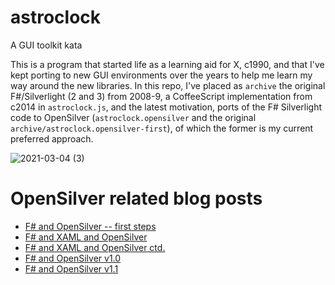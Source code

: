 # astroclock
A GUI toolkit kata

This is a program that started life as a learning aid for X, c1990, and that I've kept porting to new GUI environments over the years to help me learn my way around the new libraries.  In this repo, I've placed as `archive` the original F#/Silverlight (2 and 3) from 2008-9, a CoffeeScript implementation from c2014 in `astroclock.js`, and the latest motivation, ports of the F# Silverlight code to OpenSilver (`astroclock.opensilver` and the original `archive/astroclock.opensilver-first`), of which the former is my current preferred approach.

![2021-03-04 (3)](https://user-images.githubusercontent.com/7460854/110012594-99ec0100-7d18-11eb-946b-a8cc25049e30.png)


# OpenSilver related blog posts

* [F# and OpenSilver -- first steps](https://stevegilham.blogspot.com/2021/03/f-and-opensilver-first-steps.html)
* [F# and XAML and OpenSilver](https://stevegilham.blogspot.com/2021/03/f-and-xaml-and-opensilver.html)
* [F# and XAML and OpenSilver ctd.](https://stevegilham.blogspot.com/2021/03/f-and-xaml-and-opensilver-ctd.html)
* [F# and OpenSilver v1.0](https://stevegilham.blogspot.com/2021/10/f-and-opensilver-v10.html)
* [F# and OpenSilver v1.1](https://stevegilham.blogspot.com/2022/10/f-and-opensilver-v11.html)
